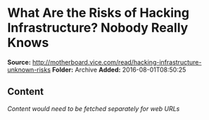 # What Are the Risks of Hacking Infrastructure? Nobody Really Knows

**Source:** http://motherboard.vice.com/read/hacking-infrastructure-unknown-risks
**Folder:** Archive
**Added:** 2016-08-01T08:50:25




## Content
*Content would need to be fetched separately for web URLs*
